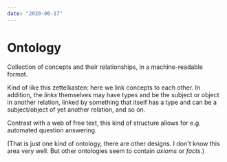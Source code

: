 ```yaml
---
date: "2020-06-17"
---
```


# Ontology

Collection of concepts and their relationships, in a machine-readable format.

Kind of like this zettelkasten: here we link concepts to each other. In addition, the _links_ themselves may have types and be the subject or object in another relation, linked by something that itself has a type and can be a subject/object of yet another relation, and so on.

Contrast with a web of free text, this kind of structure allows for e.g. automated question answering.

(That is just one kind of ontology, there are other designs. I don't know this area very well. But other ontologies seem to contain _axioms_ or _facts_.)
